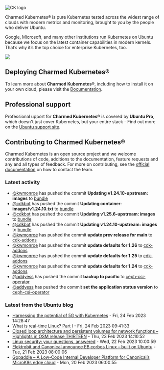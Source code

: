 ![CK logo](https://assets.ubuntu.com/v1/451d4cf4-Charmed+Kubernetes_RGB_onWhite_2022.svg)

Charmed Kubernetes® is pure Kubernetes tested across the widest range of clouds with modern metrics and monitoring, brought to you by the people who deliver Ubuntu.

Google, Microsoft, and many other institutions run Kubernetes on Ubuntu because we focus on the latest container capabilities in modern kernels. That’s why it’s the top choice for enterprise Kubernetes, too.

![](https://assets.ubuntu.com/v1/843c77b6-juju-at-a-glace.svg)

## Deploying Charmed Kubernetes®

To learn more about **Charmed Kubernetes**®, including how to install it on your own cloud, please visit the [Documentation][docs].

## Professional support

Professional upport for **Charmed Kubernetes**® is covered by **Ubuntu Pro**, which doesn't just cover Kubernetes, but your entire stack - Find out more on the [Ubuntu support site](https://ubuntu.com/support).

## Contributing to Charmed Kubernetes®

Charmed Kubernetes is an open source project and we welcome contributions of code, additions to the documentation, feature requests and any and all types of feedback. For more on contributing, see the [official documentation][get-in-touch] on how to contact the team.

<!-- LINKS -->
[docs]: https://ubuntu.com/kubernetes/docs
[get-in-touch]: https://ubuntu.com/kubernetes/docs/get-in-touch

### Latest activity

<!-- activity starts -->
 - [@kwmonroe](https://github.com/kwmonroe) has pushed the commit **Updating v1.24.10-upstream: images** to [bundle](https://github.com/charmed-kubernetes/bundle)
 - [@cdkbot](https://github.com/cdkbot) has pushed the commit **Updating container-images/v1.24.10.txt** to [bundle](https://github.com/charmed-kubernetes/bundle)
 - [@cdkbot](https://github.com/cdkbot) has pushed the commit **Updating v1.25.6-upstream: images** to [bundle](https://github.com/charmed-kubernetes/bundle)
 - [@cdkbot](https://github.com/cdkbot) has pushed the commit **Updating v1.24.10-upstream: images** to [bundle](https://github.com/charmed-kubernetes/bundle)
 - [@kwmonroe](https://github.com/kwmonroe) has pushed the commit **update prev release for main** to [cdk-addons](https://github.com/charmed-kubernetes/cdk-addons)
 - [@kwmonroe](https://github.com/kwmonroe) has pushed the commit **update defaults for 1.26** to [cdk-addons](https://github.com/charmed-kubernetes/cdk-addons)
 - [@kwmonroe](https://github.com/kwmonroe) has pushed the commit **update defaults for 1.25** to [cdk-addons](https://github.com/charmed-kubernetes/cdk-addons)
 - [@kwmonroe](https://github.com/kwmonroe) has pushed the commit **update defaults for 1.24** to [cdk-addons](https://github.com/charmed-kubernetes/cdk-addons)
 - [@addyess](https://github.com/addyess) has pushed the commit **backup to pacific** to [ceph-csi-operator](https://github.com/charmed-kubernetes/ceph-csi-operator)
 - [@addyess](https://github.com/addyess) has pushed the commit **set the application status version** to [ceph-csi-operator](https://github.com/charmed-kubernetes/ceph-csi-operator)
<!-- activity ends -->

<!-- roadmap starts -->

<!-- roadmap ends -->

### Latest from the Ubuntu blog

<!-- blog starts -->
* [Harnessing the potential of 5G with Kubernetes](https://ubuntu.com//blog/harnessing-the-potential-of-5g-with-kubernetes) - Fri, 24 Feb 2023 14:28:47 
* [What is real-time Linux? Part I](https://ubuntu.com//blog/what-is-real-time-linux-i) - Fri, 24 Feb 2023 09:41:33 
* [Closed loop architecture and persistent volumes for network functions &#8211; Highlights in OSM release THIRTEEN](https://ubuntu.com//blog/closed-loop-architecture-and-persistent-volumes-for-network-functions-highlights-in-osm-release-thirteen) - Thu, 23 Feb 2023 14:10:52 
* [Linux security: your questions, answered](https://ubuntu.com//blog/linux-security-frequently-asked-questions) - Wed, 22 Feb 2023 10:00:59 
* [Elektrobit and Canonical announce EB corbos Linux – built on Ubuntu](https://ubuntu.com//blog/elektrobit-and-canonical-announce-eb-corbos-linux-built-on-ubuntu) - Tue, 21 Feb 2023 08:00:06 
* [Gopaddle – A Low-Code Internal Developer Platform for Canonical&#8217;s MicroK8s edge cloud](https://ubuntu.com//blog/gopaddle-a-low-code-internal-developer-platform-for-canonicals-microk8s-edge-cloud) - Mon, 20 Feb 2023 06:00:55 
<!-- blog ends -->
